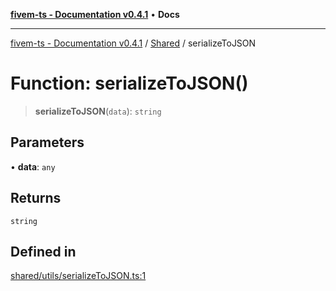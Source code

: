 [**fivem-ts - Documentation v0.4.1**](../../../README.md) • **Docs**

***

[fivem-ts - Documentation v0.4.1](../../../README.md) / [Shared](../README.md) / serializeToJSON

# Function: serializeToJSON()

> **serializeToJSON**(`data`): `string`

## Parameters

• **data**: `any`

## Returns

`string`

## Defined in

[shared/utils/serializeToJSON.ts:1](https://github.com/Purpose-Dev/fivem-ts/blob/main/src/shared/utils/serializeToJSON.ts#L1)
